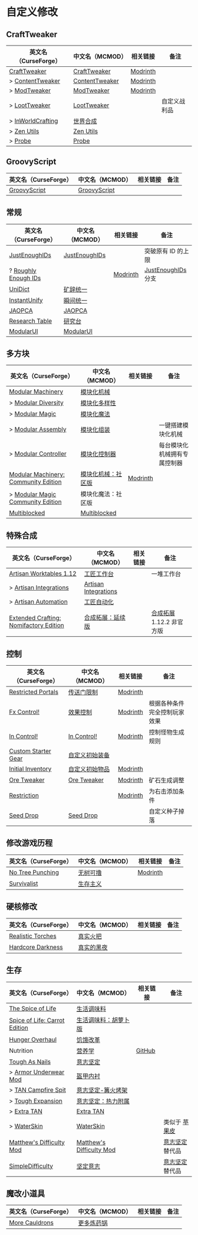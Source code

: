 # 自定义修改

## CraftTweaker

| 英文名（CurseForge）                                                              | 中文名（MCMOD）                                        | 相关链接                                            | 备注         |
| --------------------------------------------------------------------------------- | ------------------------------------------------------ | --------------------------------------------------- | ------------ |
| [CraftTweaker](https://www.curseforge.com/minecraft/mc-mods/crafttweaker)         | [CraftTweaker](https://www.mcmod.cn/class/669.html)    | [Modrinth](https://modrinth.com/mod/crafttweaker)   |              |
| > [ContentTweaker](https://www.curseforge.com/minecraft/mc-mods/contenttweaker)   | [ContentTweaker](https://www.mcmod.cn/class/1497.html) | [Modrinth](https://modrinth.com/mod/contenttweaker) |              |
| > [ModTweaker](https://www.curseforge.com/minecraft/mc-mods/modtweaker)           | [ModTweaker](https://www.mcmod.cn/class/448.html)      | [Modrinth](https://modrinth.com/mod/modtweaker)     |              |
| > [LootTweaker](https://www.curseforge.com/minecraft/mc-mods/loottweaker)         | [LootTweaker](https://www.mcmod.cn/class/2304.html)    |                                                     | 自定义战利品 |
| > [InWorldCrafting](https://www.curseforge.com/minecraft/mc-mods/inworldcrafting) | [世界合成](https://www.mcmod.cn/class/1916.html)       |                                                     |              |
| > [Zen Utils](https://www.curseforge.com/minecraft/mc-mods/zenutil)               | [Zen Utils](https://www.mcmod.cn/class/2919.html)      |                                                     |              |
| > [Probe](https://www.curseforge.com/minecraft/mc-mods/probe)                     | [Probe](https://www.mcmod.cn/class/2782.html)          |                                                     |              |

## GroovyScript

| 英文名（CurseForge）                                                      | 中文名（MCMOD）                                      | 相关链接 | 备注 |
| ------------------------------------------------------------------------- | ---------------------------------------------------- | -------- | ---- |
| [GroovyScript](https://www.curseforge.com/minecraft/mc-mods/groovyscript) | [GroovyScript](https://www.mcmod.cn/class/7939.html) |          |      |

## 常规

| 英文名（CurseForge）                                                          | 中文名（MCMOD）                                       | 相关链接                                  | 备注                                                       |
| ----------------------------------------------------------------------------- | ----------------------------------------------------- | ----------------------------------------- | ---------------------------------------------------------- |
| [JustEnoughIDs](https://www.curseforge.com/minecraft/mc-mods/jeid)            | [JustEnoughIDs](https://www.mcmod.cn/class/1389.html) |                                           | 突破原有 ID 的上限                                         |
| ? [Roughly Enough IDs](https://www.curseforge.com/minecraft/mc-mods/reid)     |                                                       | [Modrinth](https://modrinth.com/mod/reid) | [JustEnoughIDs](https://www.mcmod.cn/class/1389.html) 分支 |
| [UniDict](https://www.curseforge.com/minecraft/mc-mods/unidict)               | [矿辞统一](https://www.mcmod.cn/class/479.html)       |                                           |                                                            |
| [InstantUnify](https://www.curseforge.com/minecraft/mc-mods/instantunify)     | [瞬间统一](https://www.mcmod.cn/class/1284.html)      |                                           |                                                            |
| [JAOPCA](https://www.curseforge.com/minecraft/mc-mods/jaopca)                 | [JAOPCA](https://www.mcmod.cn/class/878.html)         |                                           |                                                            |
| [Research Table](https://www.curseforge.com/minecraft/mc-mods/research-table) | [研究台](https://www.mcmod.cn/class/3304.html)        |                                           |                                                            |
| [ModularUI](https://www.curseforge.com/minecraft/mc-mods/modularui)           | [ModularUI](https://www.mcmod.cn/class/7852.html)     |                                           |                                                            |

## 多方块

| 英文名（CurseForge）                                                                                                    | 中文名（MCMOD）                                            | 相关链接                                                                | 备注                         |
| ----------------------------------------------------------------------------------------------------------------------- | ---------------------------------------------------------- | ----------------------------------------------------------------------- | ---------------------------- |
| [Modular Machinery](https://www.curseforge.com/minecraft/mc-mods/modular-machinery)                                     | [模块化机械](https://www.mcmod.cn/class/1288.html)         |                                                                         |                              |
| > [Modular Diversity](https://www.curseforge.com/minecraft/mc-mods/modular-diversity)                                   | [模块化多样性](https://www.mcmod.cn/class/2034.html)       |                                                                         |                              |
| > [Modular Magic](https://www.curseforge.com/minecraft/mc-mods/modular-magic)                                           | [模块化魔法](https://www.mcmod.cn/class/2036.html)         |                                                                         |                              |
| > [Modular Assembly](https://www.curseforge.com/minecraft/mc-mods/modular-assembly)                                     | [模块化组装](https://www.mcmod.cn/class/5210.html)         |                                                                         | 一键搭建模块化机械           |
| > [Modular Controller](https://www.curseforge.com/minecraft/mc-mods/modular-controller)                                 | [模块化控制器](https://www.mcmod.cn/class/4699.html)       |                                                                         | 每台模块化机械拥有专属控制器 |
| [Modular Machinery: Community Edition](https://www.curseforge.com/minecraft/mc-mods/modularmachinery-community-edition) | [模块化机械：社区版](https://www.mcmod.cn/class/8902.html) | [Modrinth](https://modrinth.com/mod/modularmachinery-community-edition) |                              |
| > [Modular Magic Community Edition](https://www.curseforge.com/minecraft/mc-mods/modular-magic-domi-edition)            | 模块化魔法：社区版                                         |                                                                         |                              |
| [Multiblocked](https://www.curseforge.com/minecraft/mc-mods/multiblocked)                                               | [Multiblocked](https://www.mcmod.cn/class/6191.html)       |                                                                         |                              |

## 特殊合成

| 英文名（CurseForge）                                                                                                         | 中文名（MCMOD）                                              | 相关链接 | 备注                                                             |
| ---------------------------------------------------------------------------------------------------------------------------- | ------------------------------------------------------------ | -------- | ---------------------------------------------------------------- |
| [Artisan Worktables 1.12](https://www.curseforge.com/minecraft/mc-mods/artisan-worktables)                                   | [工匠工作台](https://www.mcmod.cn/class/1559.html)           |          | 一堆工作台                                                       |
| > [Artisan Integrations](https://www.curseforge.com/minecraft/mc-mods/artisan-integrations)                                  | [Artisan Integrations](https://www.mcmod.cn/class/7515.html) |          |                                                                  |
| > [Artisan Automation](https://www.curseforge.com/minecraft/mc-mods/artisan-automation)                                      | [工匠自动化](https://www.mcmod.cn/class/5925.html)           |          |                                                                  |
| [Extended Crafting: Nomifactory Edition](https://www.curseforge.com/minecraft/mc-mods/extended-crafting-nomifactory-edition) | [合成拓展：延续版](https://www.mcmod.cn/class/11801.html)    |          | [合成拓展](https://www.mcmod.cn/class/1602.html) 1.12.2 非官方版 |

## 控制

| 英文名（CurseForge）                                                                    | 中文名（MCMOD）                                        | 相关链接                                                | 备注                         |
| --------------------------------------------------------------------------------------- | ------------------------------------------------------ | ------------------------------------------------------- | ---------------------------- |
| [Restricted Portals](https://www.curseforge.com/minecraft/mc-mods/restricted-portals)   | [传送门限制](https://www.mcmod.cn/class/1911.html)     | [Modrinth](https://modrinth.com/mod/restricted-portals) |                              |
| [Fx Control!](https://www.curseforge.com/minecraft/mc-mods/fx-control)                  | [效果控制](https://www.mcmod.cn/class/4942.html)       | [Modrinth](https://modrinth.com/mod/fx-control)         | 根据各种条件完全控制玩家效果 |
| [In Control!](https://www.curseforge.com/minecraft/mc-mods/in-control)                  | [In Control!](https://www.mcmod.cn/class/3826.html)    | [Modrinth](https://modrinth.com/mod/in-control)         | 控制怪物生成规则             |
| [Custom Starter Gear](https://www.curseforge.com/minecraft/mc-mods/custom-starter-gear) | [自定义初始装备](https://www.mcmod.cn/class/1918.html) |                                                         |                              |
| [Initial Inventory](https://www.curseforge.com/minecraft/mc-mods/initial-inventory)     | [自定义初始物品](https://www.mcmod.cn/class/1510.html) | [Modrinth](https://modrinth.com/mod/initial-inventory)  |                              |
| [Ore Tweaker](https://www.curseforge.com/minecraft/mc-mods/ore-tweaker)                 | [Ore Tweaker](https://www.mcmod.cn/class/4479.html)    | [Modrinth](https://modrinth.com/mod/ore-tweaker)        | 矿石生成调整                 |
| [Restriction](https://www.curseforge.com/minecraft/mc-mods/restriction)                 |                                                        | [Modrinth](https://modrinth.com/mod/restrictions)       | 为右击添加条件               |
| [Seed Drop](https://www.curseforge.com/minecraft/mc-mods/seed-drop)                     | [Seed Drop](https://www.mcmod.cn/class/7549.html)      |                                                         | 自定义种子掉落               |

## 修改游戏历程

| 英文名（CurseForge）                                                              | 中文名（MCMOD）                                  | 相关链接                                              | 备注 |
| --------------------------------------------------------------------------------- | ------------------------------------------------ | ----------------------------------------------------- | ---- |
| [No Tree Punching](https://www.curseforge.com/minecraft/mc-mods/no-tree-punching) | [无树可撸](https://www.mcmod.cn/class/2138.html) | [Modrinth](https://modrinth.com/mod/no-tree-punching) |      |
| [Survivalist](https://www.curseforge.com/minecraft/mc-mods/survivalist)           | [生存主义](https://www.mcmod.cn/class/862.html)  |                                                       |      |

## 硬核修改

| 英文名（CurseForge）                                                                | 中文名（MCMOD）                                    | 相关链接 | 备注 |
| ----------------------------------------------------------------------------------- | -------------------------------------------------- | -------- | ---- |
| [Realistic Torches](https://www.curseforge.com/minecraft/mc-mods/realistic-torches) | [真实火把](https://www.mcmod.cn/class/2955.html)   |          |      |
| [Hardcore Darkness](https://www.curseforge.com/minecraft/mc-mods/hardcore-darkness) | [真实的黑夜](https://www.mcmod.cn/class/1667.html) |          |      |

## 生存

| 英文名（CurseForge）                                                                                       | 中文名（MCMOD）                                                  | 相关链接                                       | 备注                                                   |
| ---------------------------------------------------------------------------------------------------------- | ---------------------------------------------------------------- | ---------------------------------------------- | ------------------------------------------------------ |
| [The Spice of Life](https://www.curseforge.com/minecraft/mc-mods/the-spice-of-life)                        | [生活调味料](https://www.mcmod.cn/class/404.html)                |                                                |                                                        |
| [Spice of Life: Carrot Edition](https://www.curseforge.com/minecraft/mc-mods/spice-of-life-carrot-edition) | [生活调味料：胡萝卜版](https://www.mcmod.cn/class/1836.html)     |                                                |                                                        |
| [Hunger Overhaul](https://www.curseforge.com/minecraft/mc-mods/hunger-overhaul)                            | [饥饿改革](https://www.mcmod.cn/class/458.html)                  |                                                |                                                        |
| Nutrition                                                                                                  | [营养学](https://www.mcmod.cn/class/1271.html)                   | [GitHub](https://github.com/WesCook/Nutrition) |                                                        |
| [Tough As Nails](https://www.curseforge.com/minecraft/mc-mods/tough-as-nails)                              | [意志坚定](https://www.mcmod.cn/class/531.html)                  |                                                |                                                        |
| > [Armor Underwear Mod](https://www.curseforge.com/minecraft/mc-mods/armor-underwear-mod)                  | [盔甲内衬](https://www.mcmod.cn/class/1992.html)                 |                                                |                                                        |
| > [TAN Campfire Spit](https://www.curseforge.com/minecraft/mc-mods/tan-campfire-spit)                      | [意志坚定-篝火烤架](https://www.mcmod.cn/class/848.html)         |                                                |                                                        |
| > [Tough Expansion](https://www.curseforge.com/minecraft/mc-mods/tough-expansion)                          | [意志坚定：热力附属](https://www.mcmod.cn/class/1221.html)       |                                                |                                                        |
| > [Extra TAN](https://www.curseforge.com/minecraft/mc-mods/extra-tan)                                      | [Extra TAN](https://www.mcmod.cn/class/10043.html)               |                                                |                                                        |
| > [WaterSkin](https://www.curseforge.com/minecraft/mc-mods/waterskin)                                      | [WaterSkin](https://www.mcmod.cn/class/6467.html)                |                                                | 类似于 [苹果皮](https://www.mcmod.cn/class/744.html)   |
| [Matthew's Difficulty Mod](https://www.curseforge.com/minecraft/mc-mods/matthews-difficulty-mod)           | [Matthew's Difficulty Mod](https://www.mcmod.cn/class/2403.html) |                                                | [意志坚定](https://www.mcmod.cn/class/531.html) 替代品 |
| [SimpleDifficulty](https://www.curseforge.com/minecraft/mc-mods/simpledifficulty)                          | [坚定意志](https://www.mcmod.cn/class/2805.html)                 |                                                | [意志坚定](https://www.mcmod.cn/class/531.html) 替代品 |

## 魔改小道具

| 英文名（CurseForge）                                                          | 中文名（MCMOD）                                    | 相关链接 | 备注 |
| ----------------------------------------------------------------------------- | -------------------------------------------------- | -------- | ---- |
| [More Cauldrons](https://www.curseforge.com/minecraft/mc-mods/more-cauldrons) | [更多炼药锅](https://www.mcmod.cn/class/2223.html) |          |      |
